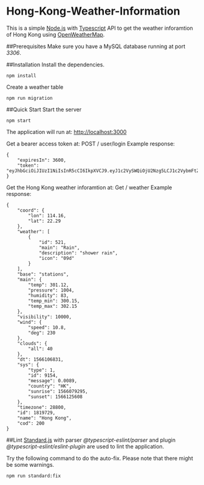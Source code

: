 # Hong-Kong-Weather-Information
This is a simple [Node.js](https://nodejs.org/en/) with [Typescript](https://www.typescriptlang.org/) API to get the weather inforamtion of Hong Kong using [OpenWeatherMap](https://openweathermap.org/).

##Prerequisites
Make sure you have a MySQL database running at port _3306_.

##Installation
Install the dependencies.
```
npm install
```
Create a weather table
```
npm run migration
```

##Quick Start
Start the server
```
npm start
```
The application will run at: [http://localhost:3000](http://localhost:3000)

Get a bearer access token at: POST / user/login
Example response: 
```
{
    "expiresIn": 3600,
    "token": "eyJhbGciOiJIUzI1NiIsInR5cCI6IkpXVCJ9.eyJ1c2VySWQiOjU2Nzg5LCJ1c2VybmFtZSI6ImFwcCBpdCIsImlhdCI6MTU2NjEwNjQyMCwiZXhwIjoxNTY2MTEwMDIwfQ.mWMtSEBXZvBqxXwMRwnqhHS87GW8cuhhbMgL4GIqR8E"
}
```

Get the Hong Kong weather inforamtion at: Get / weather
Example response:
```
{
    "coord": {
        "lon": 114.16,
        "lat": 22.29
    },
    "weather": [
        {
            "id": 521,
            "main": "Rain",
            "description": "shower rain",
            "icon": "09d"
        }
    ],
    "base": "stations",
    "main": {
        "temp": 301.12,
        "pressure": 1004,
        "humidity": 83,
        "temp_min": 300.15,
        "temp_max": 302.15
    },
    "visibility": 10000,
    "wind": {
        "speed": 10.8,
        "deg": 230
    },
    "clouds": {
        "all": 40
    },
    "dt": 1566106831,
    "sys": {
        "type": 1,
        "id": 9154,
        "message": 0.0089,
        "country": "HK",
        "sunrise": 1566079295,
        "sunset": 1566125608
    },
    "timezone": 28800,
    "id": 1819729,
    "name": "Hong Kong",
    "cod": 200
}
```

##Lint
[Standard.js](https://standardjs.com/) with parser _@typescript-eslint/parser_ and plugin _@typescript-eslint/eslint-plugin_ are used to lint the application.

Try the following command to do the auto-fix. Please note that there might be some warnings.
```
npm run standard:fix
```
